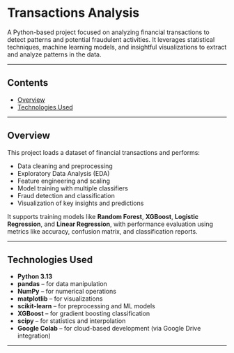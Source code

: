 # Transactions Analysis

A Python-based project focused on analyzing financial transactions to detect patterns and potential fraudulent activities. It leverages statistical techniques, machine learning models, and insightful visualizations to extract and analyze patterns in the data.

---

## Contents

- [Overview](#overview)
- [Technologies Used](#technologies-used)

---

## Overview

This project loads a dataset of financial transactions and performs:

- Data cleaning and preprocessing
- Exploratory Data Analysis (EDA)
- Feature engineering and scaling
- Model training with multiple classifiers
- Fraud detection and classification
- Visualization of key insights and predictions

It supports training models like **Random Forest**, **XGBoost**, **Logistic Regression**, and **Linear Regression**, with performance evaluation using metrics like accuracy, confusion matrix, and classification reports.

---

## Technologies Used

- **Python 3.13**
- **pandas** – for data manipulation
- **NumPy** – for numerical operations
- **matplotlib** – for visualizations
- **scikit-learn** – for preprocessing and ML models
- **XGBoost** – for gradient boosting classification
- **scipy** – for statistics and interpolation
- **Google Colab** – for cloud-based development (via Google Drive integration)

---

